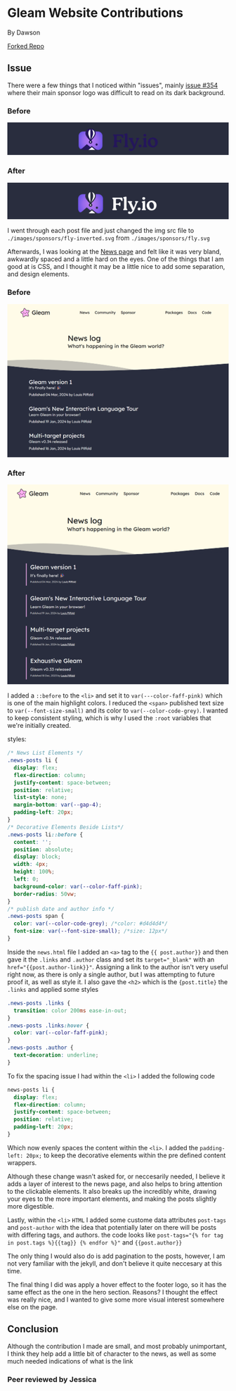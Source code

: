 # Gleam Website Contributions
By Dawson

[Forked Repo](https://github.com/Dhuds1/gleam-website/tree/dev)
## Issue
There were a few things that I noticed within "issues", mainly [issue #354](https://github.com/gleam-lang/website/issues/354) where their main sponsor logo was difficult to read on its dark background.

### Before
<img src="./contribution-images/fly-before.png"/>

### After
<img src="./contribution-images/fly-after.png"/>

I went through each post file and just changed the img src file to `./images/sponsors/fly-inverted.svg` from `./images/sponsors/fly.svg`

Afterwards, I was looking at the [News page](https://gleam.run/news/) and felt like it was very bland, awkwardly spaced and a little hard on the eyes. One of the things that I am good at is CSS, and I thought it may be a little nice to add some separation, and design elements.

### Before
<img src="./contribution-images/news-page-before.png"/>

### After
<img src="./contribution-images/news-page-after.png"/>

I added a `::before` to the `<li>` and set it to `var(---color-faff-pink)` which is one of the main highlight colors. I reduced the `<span>` published text size to `var(--font-size-small)` and its color to `var(--color-code-grey)`. I wanted to keep consistent styling, which is why I used the `:root` variables that we're initially created. 

styles:
```CSS
/* News List Elements */
.news-posts li {
  display: flex;
  flex-direction: column;
  justify-content: space-between;
  position: relative;
  list-style: none;
  margin-bottom: var(--gap-4);
  padding-left: 20px;
}
/* Decorative Elements Beside Lists*/
.news-posts li::before {
  content: '';
  position: absolute;
  display: block;
  width: 4px;
  height: 100%;
  left: 0;
  background-color: var(--color-faff-pink);
  border-radius: 50vw;
}
/* publish date and author info */
.news-posts span {
  color: var(--color-code-grey); /*color: #d4d4d4*/
  font-size: var(--font-size-small); /*size: 12px*/
}
```
Inside the `news.html` file I added an `<a>` tag to the `{{ post.author}}` and then gave it the `.links` and `.author` class and set its `target="_blank"` with an `href="{{post.author-link}}"`. Assigning a link to the author isn't very useful right now, as there is only a single author, but I was attempting to future proof it, as well as style it. I also gave the `<h2>` which is the `{post.title}` the `.links` and applied some styles

```CSS
.news-posts .links {
  transition: color 200ms ease-in-out;
}
.news-posts .links:hover {
  color: var(--color-faff-pink);
}
.news-posts .author {
  text-decoration: underline;
}
```

To fix the spacing issue I had within the `<li>` I added the following code
```CSS
news-posts li {
  display: flex;
  flex-direction: column;
  justify-content: space-between;
  position: relative;
  padding-left: 20px;
}
```
Which now evenly spaces the content within the `<li>`. I added the `padding-left: 20px;` to keep the decorative elements within the pre defined content wrappers.

Although these change wasn't asked for, or neccesarily needed, I believe it adds a layer of interest to the news page, and also helps to bring attention to the clickable elements. It also breaks up the incredibly white, drawing your eyes to the more important elements, and making the posts slightly more digestible.

Lastly, within the `<li>` `HTML` I added some custome data attributes `post-tags` and `post-author` with the idea that potentially later on there will be posts with differing tags, and authors. the code looks like `post-tags="{% for tag in post.tags %}{{tag}} {% endfor %}"` and `{{post.author}}`

The only thing I would also do is add pagination to the posts, however, I am not very familiar with the jekyll, and don't believe it quite neccesary at this time.

The final thing I did was apply a hover effect to the footer logo, so it has the same effect as the one in the hero section. Reasons? I thought the effect was really nice, and I wanted to give some more visual interest somewhere else on the page.

## Conclusion
Although the contribution I made are small, and most probably unimportant, I think they help add a little bit of character to the news, as well as some much needed indications of what is the link

### Peer reviewed by Jessica
